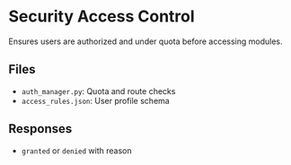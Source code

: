 # Security Access Control

Ensures users are authorized and under quota before accessing modules.

## Files
- `auth_manager.py`: Quota and route checks
- `access_rules.json`: User profile schema

## Responses
- `granted` or `denied` with reason
